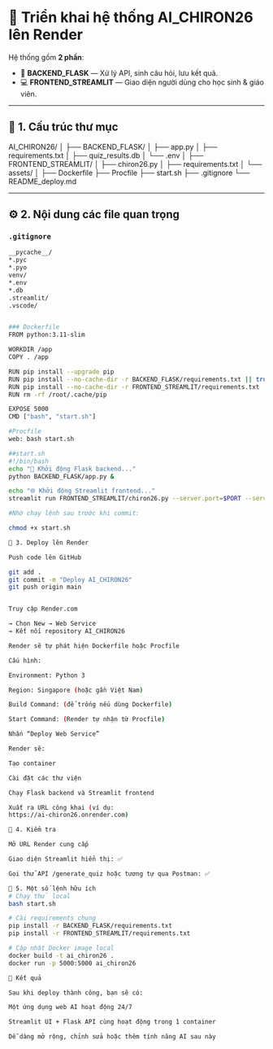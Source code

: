 
# 🚀 Triển khai hệ thống AI_CHIRON26 lên Render

Hệ thống gồm **2 phần**:
- 🧠 **BACKEND_FLASK** — Xử lý API, sinh câu hỏi, lưu kết quả.
- 💻 **FRONTEND_STREAMLIT** — Giao diện người dùng cho học sinh & giáo viên.

---

## 🧩 1. Cấu trúc thư mục

AI_CHIRON26/
│
├── BACKEND_FLASK/
│ ├── app.py
│ ├── requirements.txt
│ ├── quiz_results.db
│ └── .env
│
├── FRONTEND_STREAMLIT/
│ ├── chiron26.py
│ ├── requirements.txt
│ └── assets/
│
├── Dockerfile
├── Procfile
├── start.sh
├── .gitignore
└── README_deploy.md

---

## ⚙️ 2. Nội dung các file quan trọng

### `.gitignore`
```bash
__pycache__/
*.pyc
*.pyo
venv/
*.env
*.db
.streamlit/
.vscode/


### Dockerfile
FROM python:3.11-slim

WORKDIR /app
COPY . /app

RUN pip install --upgrade pip
RUN pip install --no-cache-dir -r BACKEND_FLASK/requirements.txt || true
RUN pip install --no-cache-dir -r FRONTEND_STREAMLIT/requirements.txt || true
RUN rm -rf /root/.cache/pip

EXPOSE 5000
CMD ["bash", "start.sh"]

#Procfile
web: bash start.sh

##start.sh
#!/bin/bash
echo "🚀 Khởi động Flask backend..."
python BACKEND_FLASK/app.py &

echo "🌐 Khởi động Streamlit frontend..."
streamlit run FRONTEND_STREAMLIT/chiron26.py --server.port=$PORT --server.address=0.0.0.0

#Nhớ chạy lệnh sau trước khi commit:

chmod +x start.sh

🧠 3. Deploy lên Render

Push code lên GitHub

git add .
git commit -m "Deploy AI_CHIRON26"
git push origin main


Truy cập Render.com

→ Chọn New → Web Service
→ Kết nối repository AI_CHIRON26

Render sẽ tự phát hiện Dockerfile hoặc Procfile

Cấu hình:

Environment: Python 3

Region: Singapore (hoặc gần Việt Nam)

Build Command: (để trống nếu dùng Dockerfile)

Start Command: (Render tự nhận từ Procfile)

Nhấn “Deploy Web Service”

Render sẽ:

Tạo container

Cài đặt các thư viện

Chạy Flask backend và Streamlit frontend

Xuất ra URL công khai (ví dụ:
https://ai-chiron26.onrender.com)

🧩 4. Kiểm tra

Mở URL Render cung cấp

Giao diện Streamlit hiển thị: ✅

Gọi thử API /generate_quiz hoặc tương tự qua Postman: ✅

🧰 5. Một số lệnh hữu ích
# Chạy thử local
bash start.sh

# Cài requirements chung
pip install -r BACKEND_FLASK/requirements.txt
pip install -r FRONTEND_STREAMLIT/requirements.txt

# Cập nhật Docker image local
docker build -t ai_chiron26 .
docker run -p 5000:5000 ai_chiron26

🎯 Kết quả

Sau khi deploy thành công, bạn sẽ có:

Một ứng dụng web AI hoạt động 24/7

Streamlit UI + Flask API cùng hoạt động trong 1 container

Dễ dàng mở rộng, chỉnh sửa hoặc thêm tính năng AI sau này